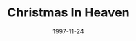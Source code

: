 ---
type: single
title: Christmas In Heaven
date: 1997-11-24
img: /images/singles/christmas-in-heaven.jpg
discs:
  - tracks:
    - Christmas In Heaven
    - 1st X-mas Without You
    - F. Chopin/Fantasie - Impromptu Op. 66
    - title: I Believe In You
      subtitle: Mozart Version
    - L. v. Beethoven/Symphony No. 9 - 4th Mov. "Ode An Die Freude"
---